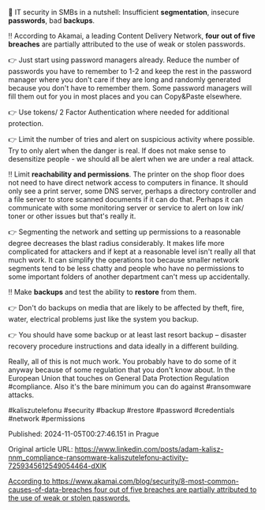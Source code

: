 🔐 IT security in SMBs in a nutshell: Insufficient **segmentation**, insecure **passwords**, bad **backups**.


‼️ According to Akamai, a leading Content Delivery Network, **four out of five breaches** are partially attributed to the use of weak or stolen passwords.


👉 Just start using password managers already. Reduce the number of passwords you have to remember to 1-2 and keep the rest in the password manager where you don't care if they are long and randomly generated because you don't have to remember them. Some password managers will fill them out for you in most places and you can Copy&Paste elsewhere.


👉 Use tokens/ 2 Factor Authentication where needed for additional protection.


👉 Limit the number of tries and alert on suspicious activity where possible. Try to only alert when the danger is real. If does not make sense to desensitize people - we should all be alert when we are under a real attack.


‼️ Limit **reachability and permissions**. The printer on the shop floor does not need to have direct network access to computers in finance. It should only see a print server, some DNS server, perhaps a directory controller and a file server to store scanned documents if it can do that. Perhaps it can communicate with some monitoring server or service to alert on low ink/ toner or other issues but that's really it.


 👉 Segmenting the network and setting up permissions to a reasonable degree decreases the blast radius considerably. It makes life more complicated for attackers and if kept at a reasonable level isn't really all that much work. It can simplify the operations too because smaller network segments tend to be less chatty and people who have no permissions to some important folders of another department can't mess up accidentally.


‼️ Make **backups** and test the ability to **restore** from them.


👉 Don't do backups on media that are likely to be affected by theft, fire, water, electrical problems just like the system you backup. 


👉 You should have some backup or at least last resort backup – disaster recovery procedure instructions and data ideally in a different building.


Really, all of this is not much work. You probably have to do some of it anyway because of some regulation that you don't know about. In the European Union that touches on General Data Protection Regulation #compliance. Also it's the bare minimum you can do against #ransomware attacks.


#kaliszutelefonu #security #backup #restore #password #credentials #network #permissions


Published: 2024-11-05T00:27:46.151 in Prague

Original article URL: https://www.linkedin.com/posts/adam-kalisz-nnm_compliance-ransomware-kaliszutelefonu-activity-7259345612549054464-dXIK

[According to https://www.akamai.com/blog/security/8-most-common-causes-of-data-breaches four out of five breaches are partially attributed to the use of weak or stolen passwords.](./media/stolen-credentials.png)
